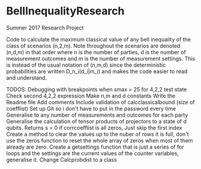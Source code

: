 # BellInequalityResearch
Summer 2017 Research Project

Code to calculate the maximum classical value of any bell inequality of the class of scenarios (n,2,m). Note throughout the scenarios are denoted (n,d,m) in that order where n is the number of parties, d is the number of measurement outcomes and m is the number of measurement settings. This is instead of the usual notation of (n,m,d) since the deterministic probabilities are written D_n_i(d_i|m_i) and makes the code easier to read and understand.

TODOS:
Debugging with breakpoints when smax = 25 for 4,2,2 test state
Check second 4,2,2 expression
Make n,m and d constants
Write the Readme file
Add comments
Include validation of calcclassicalbound (size of coefflist)
Set up Git so i don't have to put in the password every time
Generalise to any number of measurements and outcomes for each party
Generalise the calculation of tensor products of projectors to a state of d qubits.
Returns s = 0 if corrcoefflist is all zeros, Just skip the first index
Create a method to clear the values up to the nuber of rows it is full, don't use the zeros function to reset the whole array of zeros when most of them already are zero.
Create a getsettings function that is just a series of for loops and the settings are the current values of the counter variables, generalise it.
Change Calcprobdist to a class